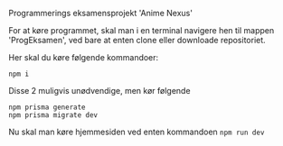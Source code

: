 Programmerings eksamensprojekt 'Anime Nexus'

For at køre programmet, skal man i en terminal navigere hen til mappen 'ProgEksamen', ved bare at enten clone eller downloade repositoriet.

Her skal du køre følgende kommandoer:

```
npm i
```
Disse 2 muligvis unødvendige, men kør følgende
```
npm prisma generate
npm prisma migrate dev
```

Nu skal man køre hjemmesiden ved enten kommandoen ```npm run dev```
